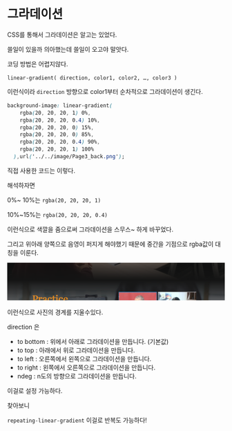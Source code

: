 # 그라데이션

CSS를 통해서 그라데이션은 알고는 있었다.

쓸일이 있을까 의아했는데 쓸일이 오고야 말앗다.



 코딩 방법은 어렵지않다.

```
linear-gradient( direction, color1, color2, …, color3 )
```

이런식이라 `direction` 방향으로 color1부터 순차적으로 그라데이션이 생긴다.



```css
background-image: linear-gradient(
    rgba(20, 20, 20, 1) 0%,
    rgba(20, 20, 20, 0.4) 10%,
    rgba(20, 20, 20, 0) 15%,
    rgba(20, 20, 20, 0) 85%,
    rgba(20, 20, 20, 0.4) 90%,
    rgba(20, 20, 20, 1) 100%
  ),url('../../image/Page3_back.png');
```

직접 사용한 코드는 이렇다.



해석하자면 

0%~ 10%는 `rgba(20, 20, 20, 1)`

10%~15%는 `rgba(20, 20, 20, 0.4)`

이런식으로 색깔을 줌으로써 그라데이션을 스무스~ 하게 바꾸었다.

그리고 위아래 양쪽으로 음영이 퍼지게 해야했기 때문에 중간을 기점으로 rgba값이 대칭을 이룬다. 



![image-20211115215742948](그라데이션.assets/image-20211115215742948.png)

이런식으로 사진의 경계를 지울수있다.



direction 은

- to bottom : 위에서 아래로 그라데이션을 만듭니다. (기본값)
- to top : 아래에서 위로 그라데이션을 만듭니다.
- to left : 오른쪽에서 왼쪽으로 그라데이션을 만듭니다.
- to right : 왼쪽에서 오른쪽으로 그라데이션을 만듭니다.
- ndeg : n도의 방향으로 그라데이션을 만듭니다.

이걸로 설정 가능하다.



찾아보니

`repeating-linear-gradient` 이걸로 반복도 가능하다!